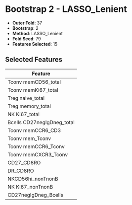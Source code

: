 # Bootstrap 2 - LASSO_Lenient

- **Outer Fold**: 37
- **Bootstrap**: 2
- **Method**: LASSO_Lenient
- **Fold Seed**: 79
- **Features Selected**: 15

## Selected Features

| Feature |
|---------|
| Tconv memCD56_total |
| Tconv memKi67_total |
| Treg naive_total |
| Treg memory_total |
| NK Ki67_total |
| Bcells CD27negIgDneg_total |
| Tconv memCCR6_CD3 |
| Tconv mem_Tconv |
| Tconv memCCR6_Tconv |
| Tconv memCXCR3_Tconv |
| CD27_CD8RO |
| DR_CD8RO |
| NKCD56hi_nonTnonB |
| NK Ki67_nonTnonB |
| CD27negIgDneg_Bcells |
